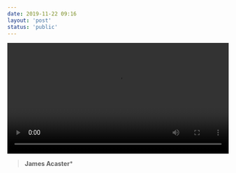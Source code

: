 ```yaml
---
date: 2019-11-22 09:16
layout: 'post'
status: 'public'
---
```

<video width="100%" controls="controls" border=0><source src="https://vkceyugu.cdn.bspapp.com/VKCEYUGU-imgbed/126b2b46-41e5-4a4b-b2da-5bb4b19f3880.mp4"></video>
> **James Acaster***

